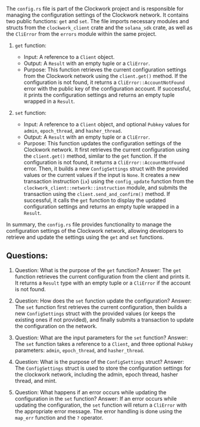 
The `config.rs` file is part of the Clockwork project and is responsible for managing the configuration settings of the Clockwork network. It contains two public functions: `get` and `set`. The file imports necessary modules and structs from the `clockwork_client` crate and the `solana_sdk` crate, as well as the `CliError` from the `errors` module within the same project.

1. `get` function:
   - Input: A reference to a `Client` object.
   - Output: A `Result` with an empty tuple or a `CliError`.
   - Purpose: This function retrieves the current configuration settings from the Clockwork network using the `client.get()` method. If the configuration is not found, it returns a `CliError::AccountNotFound` error with the public key of the configuration account. If successful, it prints the configuration settings and returns an empty tuple wrapped in a `Result`.

2. `set` function:
   - Input: A reference to a `Client` object, and optional `Pubkey` values for `admin`, `epoch_thread`, and `hasher_thread`.
   - Output: A `Result` with an empty tuple or a `CliError`.
   - Purpose: This function updates the configuration settings of the Clockwork network. It first retrieves the current configuration using the `client.get()` method, similar to the `get` function. If the configuration is not found, it returns a `CliError::AccountNotFound` error. Then, it builds a new `ConfigSettings` struct with the provided values or the current values if the input is `None`. It creates a new transaction instruction (`ix`) using the `config_update` function from the `clockwork_client::network::instruction` module, and submits the transaction using the `client.send_and_confirm()` method. If successful, it calls the `get` function to display the updated configuration settings and returns an empty tuple wrapped in a `Result`.

In summary, the `config.rs` file provides functionality to manage the configuration settings of the Clockwork network, allowing developers to retrieve and update the settings using the `get` and `set` functions.
## Questions: 
 1. Question: What is the purpose of the `get` function?
   Answer: The `get` function retrieves the current configuration from the client and prints it. It returns a `Result` type with an empty tuple or a `CliError` if the account is not found.

2. Question: How does the `set` function update the configuration?
   Answer: The `set` function first retrieves the current configuration, then builds a new `ConfigSettings` struct with the provided values (or keeps the existing ones if not provided), and finally submits a transaction to update the configuration on the network.

3. Question: What are the input parameters for the `set` function?
   Answer: The `set` function takes a reference to a `Client`, and three optional `Pubkey` parameters: `admin`, `epoch_thread`, and `hasher_thread`.

4. Question: What is the purpose of the `ConfigSettings` struct?
   Answer: The `ConfigSettings` struct is used to store the configuration settings for the clockwork network, including the admin, epoch thread, hasher thread, and mint.

5. Question: What happens if an error occurs while updating the configuration in the `set` function?
   Answer: If an error occurs while updating the configuration, the `set` function will return a `CliError` with the appropriate error message. The error handling is done using the `map_err` function and the `?` operator.
    
